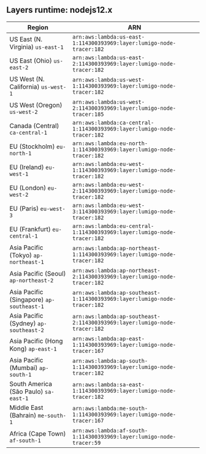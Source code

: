 Layers runtime: nodejs12.x
----
| Region | ARN |
| --- | --- |
|US East (N. Virginia)  `us-east-1`|`arn:aws:lambda:us-east-1:114300393969:layer:lumigo-node-tracer:182`|
|US East (Ohio)  `us-east-2`|`arn:aws:lambda:us-east-2:114300393969:layer:lumigo-node-tracer:182`|
|US West (N. California)  `us-west-1`|`arn:aws:lambda:us-west-1:114300393969:layer:lumigo-node-tracer:182`|
|US West (Oregon)  `us-west-2`|`arn:aws:lambda:us-west-2:114300393969:layer:lumigo-node-tracer:185`|
|Canada (Central)  `ca-central-1`|`arn:aws:lambda:ca-central-1:114300393969:layer:lumigo-node-tracer:182`|
|EU (Stockholm)  `eu-north-1`|`arn:aws:lambda:eu-north-1:114300393969:layer:lumigo-node-tracer:182`|
|EU (Ireland)  `eu-west-1`|`arn:aws:lambda:eu-west-1:114300393969:layer:lumigo-node-tracer:182`|
|EU (London)  `eu-west-2`|`arn:aws:lambda:eu-west-2:114300393969:layer:lumigo-node-tracer:182`|
|EU (Paris)  `eu-west-3`|`arn:aws:lambda:eu-west-3:114300393969:layer:lumigo-node-tracer:182`|
|EU (Frankfurt)  `eu-central-1`|`arn:aws:lambda:eu-central-1:114300393969:layer:lumigo-node-tracer:182`|
|Asia Pacific (Tokyo)  `ap-northeast-1`|`arn:aws:lambda:ap-northeast-1:114300393969:layer:lumigo-node-tracer:182`|
|Asia Pacific (Seoul)  `ap-northeast-2`|`arn:aws:lambda:ap-northeast-2:114300393969:layer:lumigo-node-tracer:182`|
|Asia Pacific (Singapore)  `ap-southeast-1`|`arn:aws:lambda:ap-southeast-1:114300393969:layer:lumigo-node-tracer:182`|
|Asia Pacific (Sydney)  `ap-southeast-2`|`arn:aws:lambda:ap-southeast-2:114300393969:layer:lumigo-node-tracer:182`|
|Asia Pacific (Hong Kong)  `ap-east-1`|`arn:aws:lambda:ap-east-1:114300393969:layer:lumigo-node-tracer:167`|
|Asia Pacific (Mumbai)  `ap-south-1`|`arn:aws:lambda:ap-south-1:114300393969:layer:lumigo-node-tracer:182`|
|South America (São Paulo)  `sa-east-1`|`arn:aws:lambda:sa-east-1:114300393969:layer:lumigo-node-tracer:182`|
|Middle East (Bahrain)  `me-south-1`|`arn:aws:lambda:me-south-1:114300393969:layer:lumigo-node-tracer:167`|
|Africa (Cape Town)  `af-south-1`|`arn:aws:lambda:af-south-1:114300393969:layer:lumigo-node-tracer:59`|
